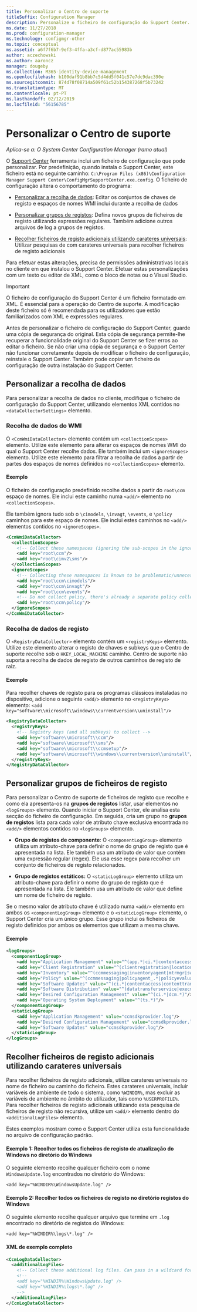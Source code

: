 ```yaml
---
title: Personalizar o Centro de suporte
titleSuffix: Configuration Manager
description: Personalize o ficheiro de configuração do Support Center.
ms.date: 11/27/2018
ms.prod: configuration-manager
ms.technology: configmgr-other
ms.topic: conceptual
ms.assetid: a6f7f6b7-9ef3-4ffa-a3cf-d877ac55983b
author: aczechowski
ms.author: aaroncz
manager: dougeby
ms.collection: M365-identity-device-management
ms.openlocfilehash: b100daf91b8bb7c5d4dd5f041c57e7dc9dac390e
ms.sourcegitcommit: 874d78f08714a509f61c52b154387268f5b73242
ms.translationtype: MT
ms.contentlocale: pt-PT
ms.lasthandoff: 02/12/2019
ms.locfileid: "56156785"
---
```

# <a name="customize-support-center"></a>Personalizar o Centro de suporte

*Aplica-se a: O System Center Configuration Manager (ramo atual)*

O [Support Center](/sccm/core/support/support-center) ferramenta inclui um ficheiro de configuração que pode personalizar. Por predefinição, quando instala o Support Center, este ficheiro está no seguinte caminho: `C:\Program Files (x86)\Configuration Manager Support Center\ConfigMgrSupportCenter.exe.config`. O ficheiro de configuração altera o comportamento do programa:

  - [Personalizar a recolha de dados](#bkmk_datacoll): Editar os conjuntos de chaves de registo e espaços de nomes WMI inclui durante a recolha de dados  

  - [Personalizar grupos de registos](#bkmk_loggroups): Defina novos grupos de ficheiros de registo utilizando expressões regulares. Também adicione outros arquivos de log a grupos de registos.  

  - [Recolher ficheiros de registo adicionais utilizando carateres universais](#bkmk_wildcards): Utilizar pesquisas de com carateres universais para recolher ficheiros de registo adicionais  

Para efetuar estas alterações, precisa de permissões administrativas locais no cliente em que instalou o Support Center. Efetuar estas personalizações com um texto ou editor de XML, como o bloco de notas ou o Visual Studio.

> [!Important]  
> O ficheiro de configuração do Support Center é um ficheiro formatado em XML. É essencial para a operação do Centro de suporte. A modificação deste ficheiro só é recomendada para os utilizadores que estão familiarizados com XML e expressões regulares.  

Antes de personalizar o ficheiro de configuração do Support Center, guarde uma cópia de segurança do original. Esta cópia de segurança permite-lhe recuperar a funcionalidade original do Support Center se fizer erros ao editar o ficheiro. Se não criar uma cópia de segurança e o Support Center não funcionar corretamente depois de modificar o ficheiro de configuração, reinstale o Support Center. Também pode copiar um ficheiro de configuração de outra instalação do Support Center.



## <a name="bkmk_datacoll"></a> Personalizar a recolha de dados

Para personalizar a recolha de dados no cliente, modifique o ficheiro de configuração do Support Center, utilizando elementos XML contidos no `<dataCollectorSettings>` elemento.


### <a name="wmi-data-collection"></a>Recolha de dados do WMI

O `<CcmWmiDataCollector>` elemento contém um `<collectionScopes>` elemento. Utilize este elemento para alterar os espaços de nomes WMI do qual o Support Center recolhe dados. Ele também inclui um `<ignoreScopes>` elemento. Utilize este elemento para filtrar a recolha de dados a partir de partes dos espaços de nomes definidos no `<collectionScopes>` elemento.  
    
#### <a name="example"></a>Exemplo
O ficheiro de configuração predefinido recolhe dados a partir do `root\ccm` espaço de nomes. Ele inclui este caminho numa `<add/>` elemento no `<collectionScopes>`. 

Ele também ignora tudo sob o `\cimodels`, `\invagt`, `\events`, e `\policy` caminhos para este espaço de nomes. Ele inclui estes caminhos no `<add/>` elementos contidos no `<ignoreScopes>`.

```XML
<CcmWmiDataCollector>
  <collectionScopes>
    <!-- Collect these namespaces (ignoring the sub-scopes in the ignoreScopes block) -->
    <add key="root\ccm"/>
    <add key="root\cimv2\sms"/>
  </collectionScopes>
  <ignoreScopes>
    <!-- Collecting these namespaces is known to be problematic/unnecessary -->
    <add key="root\ccm\cimodels"/>
    <add key="root\ccm\invagt"/>
    <add key="root\ccm\events"/>
    <!-- Do not collect policy, there's already a separate policy collector.-->
    <add key="root\ccm\policy"/>
  </ignoreScopes>
</CcmWmiDataCollector>
```


### <a name="registry-data-collection"></a>Recolha de dados de registo

O `<RegistryDataCollector>` elemento contém um `<registryKeys>` elemento. Utilize este elemento alterar o registo de chaves e subkeys que o Centro de suporte recolhe sob o `HKEY_LOCAL_MACHINE` caminho. Centro de suporte não suporta a recolha de dados de registo de outros caminhos de registo de raiz.

#### <a name="example"></a>Exemplo
Para recolher chaves de registo para os programas clássicos instaladas no dispositivo, adicione o seguinte `<add/>` elemento no `<registryKeys>` elemento: `<add key="software\\microsoft\\windows\\currentversion\\uninstall"/>`

```XML
<RegistryDataCollector>
  <registryKeys>
    <!-- Registry keys (and all subkeys) to collect -->
    <add key="software\\microsoft\\ccm"/>
    <add key="software\\microsoft\\sms"/>
    <add key="software\\microsoft\\ccmsetup"/>
    <add key="software\\microsoft\\windows\\currentversion\\uninstall"/>
  </registryKeys>
</RegistryDataCollector>
```



## <a name="bkmk_loggroups"></a> Personalizar grupos de ficheiros de registo

Para personalizar o Centro de suporte de ficheiros de registo que recolhe e como ela apresenta-os na **grupos de registos** listar, usar elementos no `<logGroups>` elemento. Quando iniciar o Support Center, ele analisa esta secção do ficheiro de configuração. Em seguida, cria um grupo no **grupos de registos** lista para cada valor de atributo chave exclusiva encontrada no `<add/>` elementos contidos no `<logGroups>` elemento.

  - **Grupo de registos de componente**: O `<componentLogGroup>` elemento utiliza um atributo-chave para definir o nome do grupo de registo que é apresentada na lista. Ele também usa um atributo de valor que contém uma expressão regular (regex). Ele usa esse regex para recolher um conjunto de ficheiros de registo relacionados.  

  - **Grupo de registos estáticos:** O `<staticLogGroup>` elemento utiliza um atributo-chave para definir o nome do grupo de registo que é apresentada na lista. Ele também usa um atributo de valor que define um nome de ficheiro de registo.  

Se o mesmo valor de atributo chave é utilizado numa `<add/>` elemento em ambos os `<componentLogGroup>` elemento e o `<staticLogGroup>` elemento, o Support Center cria um único grupo. Esse grupo inclui os ficheiros de registo definidos por ambos os elementos que utilizam a mesma chave.

#### <a name="example"></a>Exemplo
```XML
<logGroups>
  <componentLogGroup>
    <add key="Application Management" value="^(app.*|ci.*|contentaccess|contenttransfermanager|datatransferservice|dcm.*|execmgr.*|UserAffinity.*|.*Handler$|.*Provider$)"/>
    <add key="Client Registration" value="^(clientregistration|locationservices|ccmmessaging|ccmexec)"/>
    <add key="Inventory" value="^(ccmmessaging|inventoryagent|mtrmgr|swmtrreportgen|virtualapp|mtr.*|filesystemfile)"/>
    <add key="Policy" value="^(ccmmessaging|policyagent_.*|policyevaluator_.*)"/>
    <add key="Software Updates" value="^(ci.*|contentaccess|contenttransfermanager|datatransferservice|dcm.*|update.*|wuahandler|xmlstore|scanagent)"/>
    <add key="Software Distribution" value="^(datatransferservice|execmgr.*|contenttransfermanager|locationservices|contentaccess|filebits)"/>
    <add key="Desired Configuration Management" value="^(ci.*|dcm.*)"/>
    <add key="Operating System Deployment" value="^(ts.*)"/>
  </componentLogGroup>
  <staticLogGroup>
    <add key="Application Management" value="ccmsdkprovider.log"/>
    <add key="Desired Configuration Management" value="ccmsdkprovider.log"/>
    <add key="Software Updates" value="ccmsdkprovider.log"/>
  </staticLogGroup>
</logGroups>
```



## <a name="bkmk_wildcards"></a> Recolher ficheiros de registo adicionais utilizando carateres universais

Para recolher ficheiros de registo adicionais, utilize carateres universais no nome de ficheiro ou caminho do ficheiro. Estes carateres universais, incluir variáveis de ambiente de todo o sistema, como `%WINDIR%`, mas excluir as variáveis de ambiente no âmbito do utilizador, tais como `%USERPROFILE%`. Para recolher ficheiros de registo adicionais utilizando esta pesquisa de ficheiros de registo não recursiva, utilize um `<add/>` elemento dentro do `<additionalLogFiles>` elemento. 

Estes exemplos mostram como o Support Center utiliza esta funcionalidade no arquivo de configuração padrão.

#### <a name="example-1-collect-all-windows-update-log-files-in-the-windows-directory"></a>Exemplo 1: Recolher todos os ficheiros de registo de atualização do Windows no diretório do Windows
O seguinte elemento recolhe qualquer ficheiro com o nome `WindowsUpdate.log` encontrados no diretório do Windows: 

`<add key="%WINDIR%\WindowsUpdate.log" />`

#### <a name="example-2-collect-all-log-files-in-the-windows-logs-directory"></a>Exemplo 2: Recolher todos os ficheiros de registo no diretório registos do Windows
O seguinte elemento recolhe qualquer arquivo que termine em `.log` encontrado no diretório de registos do Windows: 

`<add key="%WINDIR%\logs\*.log" />`

#### <a name="full-example-xml"></a>XML de exemplo completo
```XML
<CcmLogDataCollector>
  <additionalLogFiles>
    <!-- Collect these additional log files. Can pass in a wildcard for the filename. System variables are also supported. -->
    <!--
    <add key="%WINDIR%\WindowsUpdate.log" />
    <add key="%WINDIR%\logs\*.log" />
    -->
  </additionalLogFiles>
</CcmLogDataCollector>
```
